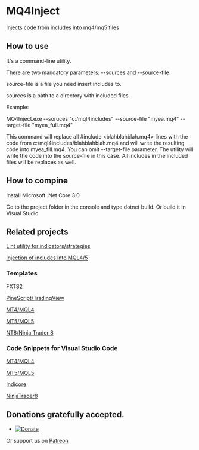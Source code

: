 # MQ4Inject

Injects code from includes into mq4/mq5 files

## How to use

It's a command-line utility. 

There are two mandatory parameters: --sources and --source-file

source-file is a file you need insert includes to.

sources is a path to a directory with included files.

Example:

MQ4Inject.exe --soruces "c:/mql4includes" --source-file "myea.mq4" --target-file "myea_full.mq4"

This command will replace all #include <blahblahblah.mq4> lines with the code from c:/mql4includes/blahblahblah.mq4 and will write the resulting code
into myea_fill.mq4. You can omit --target-file parameter. The utility will write the code into the source-file in this case. All includes in the included files 
will be replaces as well.

## How to compine

Install Microsoft .Net Core 3.0

Go to the project folder in the console and type dotnet build. Or build it in Visual Studio

## Related projects

[Lint utility for indicators/strategies](https://github.com/sibvic/fxlint)

[Injection of includes into MQL4/5](https://github.com/sibvic/MQ4Inject)

### Templates

[FXTS2](https://github.com/sibvic/fxts2-templates) 

[PineScript/TradingView](https://github.com/sibvic/pinescript-templates) 

[MT4/MQL4](https://github.com/sibvic/mq4-templates) 

[MT5/MQL5](https://github.com/sibvic/mq5-templates) 

[NT8/Ninja Trader 8](https://github.com/sibvic/nt8-templates)

### Code Snippets for Visual Studio Code

[MT4/MQL4](https://github.com/sibvic/vsc-mq4-snippets) 

[MT5/MQL5](https://github.com/sibvic/vsc-mq5-snippets) 

[Indicore](https://github.com/sibvic/vsc-indicore)

[NinjaTrader8](https://github.com/sibvic/vsc-nt8-snippets)

## Donations gratefully accepted.

* [![Donate](https://img.shields.io/badge/Donate-PayPal-green.svg)](https://paypal.me/sibvic)

Or support us on [Patreon](https://www.patreon.com/profitrobots)